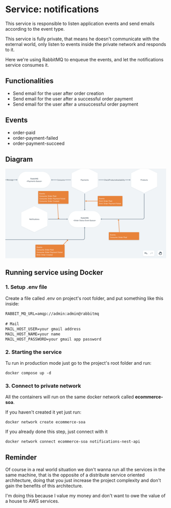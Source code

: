 # Service: notifications

This service is responsible to listen application events and send emails according to the event type.

This service is fully private, that means he doesn't communicate with the external world, only listen to events inside the private network and responds to it.

Here we're using RabbitMQ to enqueue the events, and let the notifications service consumes it.

## Functionalities

- Send email for the user after order creation
- Send email for the user after a successful order payment
- Send email for the user after a unsuccessful order payment

## Events

- order-paid
- order-payment-failed
- order-payment-succeed

## Diagram

<img src="./notification-service.png" alt="notifications-service" />

## Running service using Docker

### 1. Setup .env file

Create a file called .env on project's root folder, and put something like this inside:

```
RABBIT_MQ_URL=amqp://admin:admin@rabbitmq

# Mail
MAIL_HOST_USER=your gmail address
MAIL_HOST_NAME=your name
MAIL_HOST_PASSWORD=your gmail app password
```

### 2. Starting the service

Tu run in production mode just go to the project's root folder and run:

```
docker compose up -d
```

### 3. Connect to private network

All the containers will run on the same docker network called **ecommerce-soa**.

If you haven't created it yet just run:

```
docker network create ecommerce-soa
```

If you already done this step, just connect with it

```
docker network connect ecommerce-soa notifications-nest-api
```

## Reminder

Of course in a real world situation we don't wanna run all the services in the same machine, that is the opposite of a distribute service oriented architecture, doing that you just increase the project complexity and don't gain the benefits of this architecture.

I'm doing this because I value my money and don't want to owe the value of a house to AWS services.
